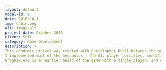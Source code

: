 ```yaml
---
layout: default
modal-id: 1
date: 2016-10-1
img: cabin.png
alt: image-alt
project-date: October 2016
client: Self
category: Game Development
description: >
This academic project was created with Christopher Knoll between the summer and fall of 2016 - with most of the work ocurring in the last week of that period. The project was created in Unity, and large parts of it were coded in a somewhat haphazard manner in order to meet a deadline - and are not sterling examples of software engineering. It incorporates two third party libraries - SpriteTile (which renders the level geometry) and Aron Granberg's A* Pathfinding Project (which is used in the AI programming) - some of the game's AI was adapted from example code from this last library. All art assets used in the project are either basic geometric shapes, under an open license, or used under fair use.
I implemented most of the mechanics - the AI, player abilities, condition manager, projectiles, user interface, entity framework, and a number of miscellaneous items present in the project.
Grognak.exe is an earlier build of the game with a single player, and contains a brief tutorial. Grognakcoop.exe expects the presence of a PS4 controller connected via USB to control the second player.
---
```

